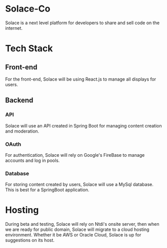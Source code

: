 # Solace-Co
Solace is a next level platform for developers to share and sell code on the internet. 

# Tech Stack
## Front-end
For the front-end, Solace will be using React.js to manage all displays for users. 

## Backend
### API
Solace will use an API created in Spring Boot for managing content creation and moderation.

### OAuth
For authentication, Solace will rely on Google's FireBase to manage accounts and log in pools.

### Database
For storing content created by users, Solace will use a MySql database. This is best for a SpringBoot application. 

# Hosting
During beta and testing, Solace will rely on Ntdi's onsite server, then when we are ready for public domain, Solace will migrate to a cloud hosting environment. Whether it be AWS or Oracle Cloud, Solace is up for suggestions on its host.
